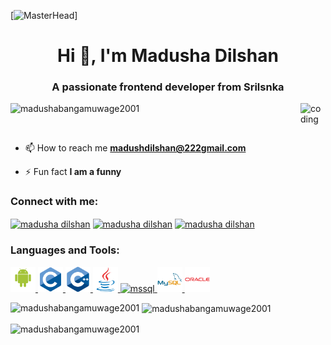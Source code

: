 
[![MasterHead](https://www.pinterest.com/pin/cyberpunk-gif-cyberpunk-discover-share-gifs--416231190575099222/)]
<h1 align="center">Hi 👋, I'm Madusha Dilshan</h1>
<h3 align="center">A passionate frontend developer from Srilsnka</h3>
<img align="right" alt="coding" width="40"src="[https://tenor.com/en-GB/view/coding-gif-27034905]">

<p align ="left"> <img src="https://komarev.com/ghpvc/?username=madushabangamuwage2001&label=Profile%20views&color=0e75b6&style=flat" alt="madushabangamuwage2001" /> </p>

<p align="left"> <a href="https://twitter.com/" target="blank"><img src="https://img.shields.io/twitter/follow/?logo=twitter&style=for-the-badge" alt="" /></a> </p>

- 📫 How to reach me **madushdilshan@222gmail.com**

- ⚡ Fun fact **I am a funny**

<h3 align="left">Connect with me:</h3>
<p align="left">
<a href="https://linkedin.com/in/madusha dilshan" target="blank"><img align="center" src="https://raw.githubusercontent.com/rahuldkjain/github-profile-readme-generator/master/src/images/icons/Social/linked-in-alt.svg" alt="madusha dilshan" height="30" width="40" /></a>
<a href="https://fb.com/madusha dilshan" target="blank"><img align="center" src="https://raw.githubusercontent.com/rahuldkjain/github-profile-readme-generator/master/src/images/icons/Social/facebook.svg" alt="madusha dilshan" height="30" width="40" /></a>
<a href="https://instagram.com/madusha dilshan" target="blank"><img align="center" src="https://raw.githubusercontent.com/rahuldkjain/github-profile-readme-generator/master/src/images/icons/Social/instagram.svg" alt="madusha dilshan" height="30" width="40" /></a>
</p>

<h3 align="left">Languages and Tools:</h3>
<p align="left"> <a href="https://developer.android.com" target="_blank" rel="noreferrer"> <img src="https://raw.githubusercontent.com/devicons/devicon/master/icons/android/android-original-wordmark.svg" alt="android" width="40" height="40"/> </a> <a href="https://www.cprogramming.com/" target="_blank" rel="noreferrer"> <img src="https://raw.githubusercontent.com/devicons/devicon/master/icons/c/c-original.svg" alt="c" width="40" height="40"/> </a> <a href="https://www.w3schools.com/cpp/" target="_blank" rel="noreferrer"> <img src="https://raw.githubusercontent.com/devicons/devicon/master/icons/cplusplus/cplusplus-original.svg" alt="cplusplus" width="40" height="40"/> </a> <a href="https://www.java.com" target="_blank" rel="noreferrer"> <img src="https://raw.githubusercontent.com/devicons/devicon/master/icons/java/java-original.svg" alt="java" width="40" height="40"/> </a> <a href="https://www.microsoft.com/en-us/sql-server" target="_blank" rel="noreferrer"> <img src="https://www.svgrepo.com/show/303229/microsoft-sql-server-logo.svg" alt="mssql" width="40" height="40"/> </a> <a href="https://www.mysql.com/" target="_blank" rel="noreferrer"> <img src="https://raw.githubusercontent.com/devicons/devicon/master/icons/mysql/mysql-original-wordmark.svg" alt="mysql" width="40" height="40"/> </a> <a href="https://www.oracle.com/" target="_blank" rel="noreferrer"> <img src="https://raw.githubusercontent.com/devicons/devicon/master/icons/oracle/oracle-original.svg" alt="oracle" width="40" height="40"/> </a> </p>

<p><img align="left" src="https://github-readme-stats.vercel.app/api/top-langs?username=madushabangamuwage2001&show_icons=true&locale=en&layout=compact" alt="madushabangamuwage2001" /></p>

<p>&nbsp;<img align="center" src="https://github-readme-stats.vercel.app/api?username=madushabangamuwage2001&show_icons=true&locale=en" alt="madushabangamuwage2001" /></p>

<p><img align="center" src="https://github-readme-streak-stats.herokuapp.com/?user=madushabangamuwage2001&" alt="madushabangamuwage2001" /></p>
